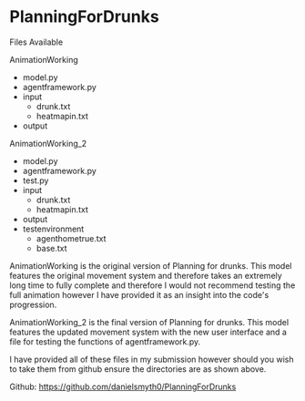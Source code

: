 # PlanningForDrunks

Files Available

AnimationWorking   
- model.py
- agentframework.py
- input 
     - drunk.txt
     - heatmapin.txt
- output 

AnimationWorking_2   
- model.py
- agentframework.py
- test.py
- input
     - drunk.txt
     - heatmapin.txt
- output 
- testenvironment
     - agenthometrue.txt
     - base.txt

      

AnimationWorking is the original version of Planning for drunks. This model features the original movement system and therefore takes an extremely long time to fully
complete and therefore I would not recommend testing the full animation however I have provided it as an insight into the code's progression.

AnimationWorking_2 is the final version of Planning for drunks. This model features the updated movement system with the new user interface and a file for testing the
functions of agentframework.py.

I have provided all of these files in my submission however should you wish to take them from github ensure the directories are as shown above.

Github: https://github.com/danielsmyth0/PlanningForDrunks
